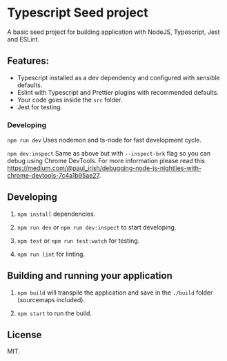 # Typescript Seed project

A basic seed project for building application with NodeJS, Typescript, Jest and ESLint.

## Features:

- Typescript installed as a dev dependency and configured with sensible defaults.
- Eslint with Typescript and Prettier plugins with recommended defaults.
- Your code goes inside the `src` folder.
- Jest for testing.

### Developing

`npm run dev`
Uses nodemon and ts-node for fast development cycle.

`npm dev:inspect`
Same as above but with `--inspect-brk` flag so you can debug using Chrome DevTools.
For more information please read this https://medium.com/@paul_irish/debugging-node-js-nightlies-with-chrome-devtools-7c4a1b95ae27.

## Developing

1. `npm install` dependencies.

2. `npm run dev` or `npm run dev:inspect` to start developing.

3. `npm test` or `npm run test:watch` for testing.

4. `npm run lint` for linting.

## Building and running your application

1. `npm build` will transpile the application and save in the `./build` folder (sourcemaps included).

2. `npm start` to run the build.

## License

MIT.
